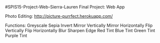 #SPIS15-Project-Web-Sierra-Lauren
Final Project: Web App

Photo Editing: http://picture-purrfect.herokuapp.com/

Functions:
Greyscale
Sepia
Invert
Mirror Vertically
Mirror Horizontally
Flip Vertically
Flip Horizontally
Blur
Sharpen
Edge
Red Tint
Blue Tint
Green Tint
Purple Tint
